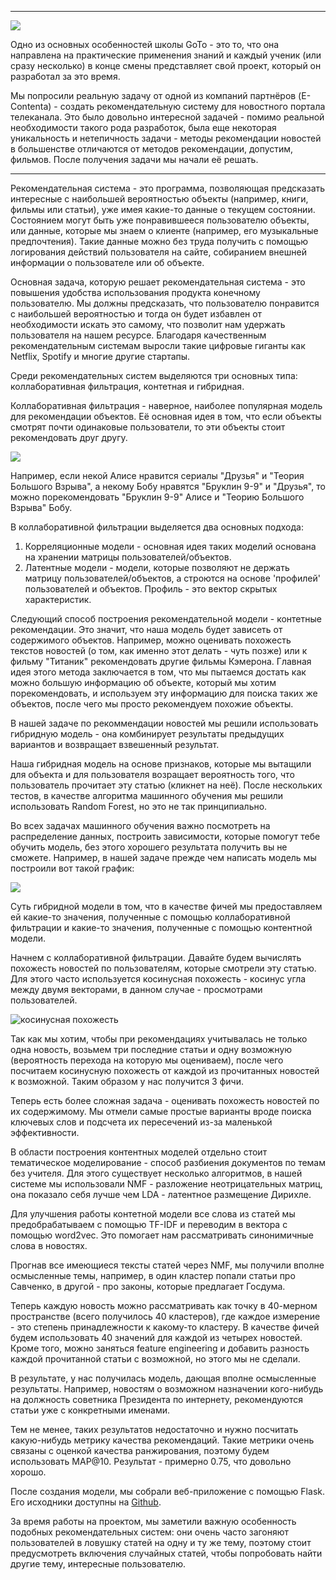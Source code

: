 
-----------------------------------------------------------------------------------------------------------------------
![](https://hsto.org/getpro/habr/post_images/f98/aaf/d0c/f98aafd0c93f02ef2c367b4e6c81bf85.png)

Одно из основных особенностей школы GoTo - это то, что она направлена на практические применения знаний и каждый ученик (или сразу несколько) в конце смены представляет свой проект, который он разработал за это время.

Мы попросили реальную задачу от одной из компаний партнёров (E-Contenta) - создать рекомендательную систему для новостного портала телеканала. Это было довольно интересной задачей - помимо реальной необходимости такого рода разработок, была еще некоторая уникальность и нетепичность задачи - методы рекомендации новостей в большенстве отличаются от методов рекомендации, допустим, фильмов. После получения задачи мы начали её решать.

-----------------------------------------------------------------------------------------------------------------------

Рекомендательная система - это программа, позволяющая предсказать интересные с наибольшей вероятностью объекты (например, книги, фильмы или статьи), уже имея какие-то данные о текущем состоянии. Состоянием могут быть уже понравившееся пользователю объекты, или данные, которые мы знаем о клиенте (например, его музыкальные предпочтения). Такие данные можно без труда получить с помощью логирования действий пользователя на сайте, собиранием внешней информации о пользователе или об объекте.

Основная задача, которую решает рекомендательная система  - это повышения удобства использования продукта конечному пользователю. Мы должны предсказать, что пользователю понравится с наибольшей вероятностью и тогда он будет избавлен от необходимости искать это самому, что позволит нам удержать пользователя на нашем ресурсе. Благодаря качественным рекомендательным системам выросли такие цифровые гиганты как Netflix, Spotify и многие другие стартапы. 

Среди рекомендательных систем выделяются три основных типа: коллаборативная фильтрация, контетная и гибридная.

Коллаборативная фильтрация - наверное, наиболее популярная модель для рекомендации объектов. Её основная идея в том, что если объекты смотрят почти одинаковые пользователи, то эти объекты стоит рекомендовать друг другу.

![](https://upload.wikimedia.org/wikipedia/commons/5/52/Collaborative_filtering.gif)

Например, если некой Алисе нравится сериалы "Друзья" и "Теория Большого Взрыва", а некому Бобу нравятся "Бруклин 9-9" и "Друзья", то можно порекомендовать "Бруклин 9-9" Алисе и "Теорию Большого Взрыва" Бобу.

В коллаборативной фильтрации выделяется два основных подхода:

1. Корреляционные модели - основная идея таких моделий основана на хранении матрицы пользователей/объектов.
2. Латентные модели - модели, которые позволяют не держать матрицу пользователей/объектов, а строются на основе 'профилей' пользователей и объектов. Профиль - это вектор скрытых характеристик.

Следующий способ построения рекомендательной модели - контетные рекомендации. Это значит, что наша модель будет зависеть от содержимого объектов. Например, можно оценивать похожесть текстов новостей (о том, как именно этот делать - чуть позже) или к фильму "Титаник" рекомендовать другие фильмы Кэмерона. Главная идея этого метода заключается в том, что мы пытаемся достать как можно большую информацию об объекте, который мы хотим порекомендовать, и используем эту информацию для поиска таких же объектов, после чего мы просто рекомендуем похожие объекты.

В нашей задаче по рекоммендации новостей мы решили использовать гибридную модель - она комбинирует результаты предыдущих вариантов и возвращает взвешенный результат.

Наша гибридная модель на основе признаков, которые мы вытащили для объекта и для пользователя возращает вероятность того, что пользователь прочитает эту статью (кликнет на неё). После нескольких тестов, в качестве алгоритма машинного обучения мы решили использовать Random Forest, но это не так принципиально.

Во всех задачах машинного обучения важно посмотреть на распределение данных, построить зависимости, которые помогут тебе обучить модель, без этого хорошего результата получить вы не сможете. Например, в нашей задаче прежде чем написать модель мы построили вот такой график:

![](https://github.com/xenx/recommendation_system/blob/master/graph.png)

Суть гибридной модели в том, что в качестве фичей мы предоставляем ей какие-то значения, полученные с помощью коллаборативной фильтрации и какие-то значения, полученные с помощью контентной модели.

Начнем с коллаборативной фильтрации. Давайте будем вычислять похожесть новостей по пользователям, которые смотрели эту статью. Для этого часто используется косинусная похожесть - косинус угла между двумя векторами, в данном случае - просмотрами пользователей. 

![косинусная похожесть](https://wikimedia.org/api/rest_v1/media/math/render/svg/2a8c50526e2cc7aa837477be87eff1ea703f9dec)

Так как мы хотим, чтобы при рекомендациях учитывалась не только одна новость, возьмем три последние статьи и одну возможную (вероятность перехода на которую мы оцениваем), после чего посчитаем косинусную похожесть от каждой из прочитанных новостей к возможной. Таким образом у нас получится 3 фичи.

Теперь есть более сложная задача - оценивать похожесть новостей по их содержимому. Мы отмели самые простые варианты вроде поиска ключевых слов и подсчета их пересечений из-за маленькой эффективности.

В области построения контентных моделей отдельно стоит тематическое моделирование - способ разбиения документов по темам без учителя. Для этого существует несколько алгоритмов, в нашей системе мы использовали NMF - разложение неотрицательных матриц, она показало себя лучше чем LDA - латентное размещение Дирихле. 

Для улучшения работы контетной модели все слова из статей мы предобрабатываем с помощью TF-IDF и переводим в вектора с помощью word2vec. Это помогает нам рассматривать синонимичные слова в новостях.

Прогнав все имеющиеся тексты статей через NMF, мы получили вполне осмысленные темы, например, в один кластер попали статьи про Савченко, в другой - про законы, которые предлагает Госдума. 

Теперь каждую новость можно рассматривать как точку в 40-мерном пространстве (всего получилось 40 кластеров), где каждое измерение - это степень принадлежности к какому-то кластеру. 
В качестве фичей будем использовать 40 значений для каждой из четырех новостей. Кроме того, можно заняться feature engineering и добавить разность каждой прочитанной статьи с возможной, но этого мы не сделали.

В результате, у нас получилась модель, дающая вполне осмысленные результаты. Например, новостям о возможном назначении кого-нибудь на должность советника Президента по интернету, рекомендуются статьи уже с конкретными именами.

Тем не менее, таких результатов недостаточно и нужно посчитать какую-нибудь метрику качества рекомендаций. Такие метрики очень связаны с оценкой качества ранжирования, поэтому будем использовать MAP@10. Результат - примерно 0.75, что довольно хорошо.

После создания модели, мы собрали веб-приложение с помощью Flask. Его исходники доступны на [Github](https://github.com/xenx/recommendation_system).

За время работы на проектом, мы заметили важную особенность подобных рекомендательных систем: они очень часто загоняют пользователей в ловушку статей на одну и ту же тему, поэтому стоит предусмотреть включения случайных статей, чтобы попробовать найти другие тему, интересные пользователю.
